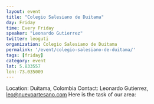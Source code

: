 ```yaml
---
layout: event
title: "Colegio Salesiano de Duitama"
day: Friday
time: Every Friday
speaker: "Leonardo Gutierrez"
twitter: leoguti
organization: Colegio Salesiano de Duitama
permalink: '/event/colegio-salesiano-de-duitama/'
tags: [friday]
category: event
lat: 5.833557
lon:-73.035009
---
```

Location:  Duitama, Colombia
Contact:  Leonardo Gutierrez, leo@nuevoartesano.com
Here is the task of our area: <a href="http://tareas.openstreetmap.co/project/2">
 
